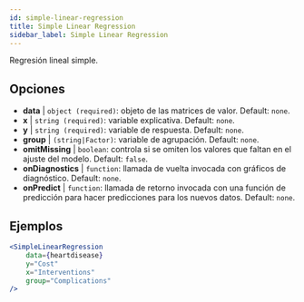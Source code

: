 ```yaml
---
id: simple-linear-regression
title: Simple Linear Regression
sidebar_label: Simple Linear Regression
---
```


Regresión lineal simple.

## Opciones

* __data__ | `object (required)`: objeto de las matrices de valor. Default: `none`.
* __x__ | `string (required)`: variable explicativa. Default: `none`.
* __y__ | `string (required)`: variable de respuesta. Default: `none`.
* __group__ | `(string|Factor)`: variable de agrupación. Default: `none`.
* __omitMissing__ | `boolean`: controla si se omiten los valores que faltan en el ajuste del modelo. Default: `false`.
* __onDiagnostics__ | `function`: llamada de vuelta invocada con gráficos de diagnóstico. Default: `none`.
* __onPredict__ | `function`: llamada de retorno invocada con una función de predicción para hacer predicciones para los nuevos datos. Default: `none`.


## Ejemplos

```jsx live
<SimpleLinearRegression 
    data={heartdisease} 
    y="Cost"
    x="Interventions"
    group="Complications"
/>
```

